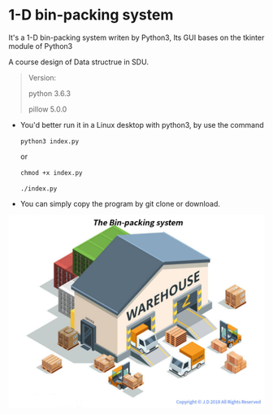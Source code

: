# 1-D bin-packing system

It's a 1-D bin-packing system writen by Python3,  Its GUI bases on the tkinter module of Python3

A course design of Data structrue in SDU. 

>Version:
>
>python 3.6.3
>
>pillow 5.0.0



+ You'd better run it in a Linux desktop with python3, by use the command 

  `python3 index.py`

  or

  `chmod +x index.py`

  `./index.py` 

+ You can simply copy the program by git clone or download.

![image](https://github.com/kobeHub/DataStructure/blob/master/source/index1.jpg)

